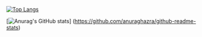 [![Top Langs](https://github-readme-stats.vercel.app/api/top-langs/?username=shunkatagiri
)](https://github.com/anuraghazra/github-readme-stats)

[![Anurag's GitHub stats](https://github-readme-stats.vercel.app/api?username=shunkatagiri)]
(https://github.com/anuraghazra/github-readme-stats)
